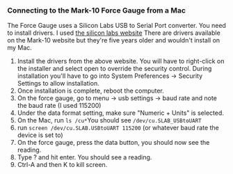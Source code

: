 ### Connecting to the Mark-10 Force Gauge from a Mac ###

The Force Gauge uses a Silicon Labs USB to Serial Port converter. You need to install drivers.
I used [the silicon labs website](https://www.silabs.com/developers/usb-to-uart-bridge-vcp-drivers?tab=downloads)
There are drivers available on the Mark-10 website but they're five years older and wouldn't install on my Mac.

1. Install the drivers from the above website. You will have to right-click on the installer and select open to override the security control. During installation you'll have to go into System Preferences -> Security Settings to allow installation.
2. Once installation is complete, reboot the computer.
3. On the force gauge, go to menu -> usb settings -> baud rate and note the baud rate (I used 115200)
4. Under the data format setting, make sure "Numeric + Units" is selected.
5. On the Mac, run `ls /cu*`You should see `/dev/cu.SLAB_USBtoUART`
6. run `screen /dev/cu.SLAB.USBtoUART 115200` (or whatever baud rate the device is set to)
7. On the force gauge, press the data button, you should now see the reading.
8. Type ? and hit enter. You should see a reading.
9. Ctrl-A and then K to kill screen.

